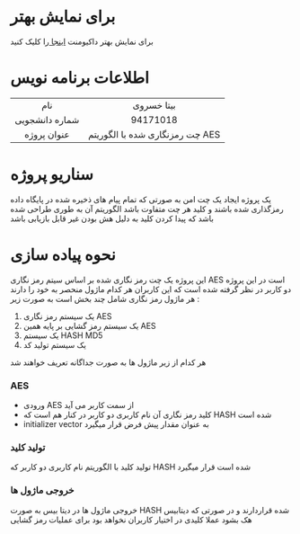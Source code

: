 # برای نمایش بهتر
برای نمایش بهتر داکیومنت  [اینجا ](readme.pdf)را کلیک کنید

# اطلاعات برنامه نویس

| ||
|:----------------:|:--------:|
|   نام  | بیتا خسروی |
|     شماره دانشجویی| 94171018 |  
|    عنوان پروژه| چت رمزنگاری شده با الگوریتم AES |  

# سناریو پروژه


یک پروژه ایجاد یک چت امن به صورتی که تمام پیام های ذخیره شده در پایگاه داده رمزگذاری شده باشند و کلید هر چت متفاوت باشد الگوریتم آن به طوری  طراحی شده باشد که پیدا کردن کلید به دلیل 
هش بودن غیر قابل بازیابی باشد


# نحوه پیاده سازی


این پروژه یک چت رمز نگاری شده بر اساس سیتم رمز نگاری AES است 
در این پروژه دو کاربر در نظر گرفته شده است که این کاربران هر کدام ماژول منحصر به خود را  دارند
هر ماژول رمز نگاری شامل چند بخش است به صورت زیر :
1.  یک سیستم رمز نگاری AES
2.  یک سیستم رمز گشایی بر پایه همین AES
3.  یک سیستم HASH MD5  
4.  یک سیستم تولید کد

هر کدام از زیر ماژول ها به صورت جداگانه تعریف خواهند شد 

### AES 


*  ورودی AES از سمت کاربر می آید 
*  کلید رمز نگاری آن نام کاربری دو کاربر در کنار هم است که HASH شده است
*  initializer vector به عنوان مقدار پیش فرض قرار میگیرد


### تولید کلید

تولید کلید با الگوریتم نام کاربری دو کاربر که HASH شده است قرار میگیرد

### خروجی ماژول ها

خروجی ماژول ها در دیتا بیس به صورت HASH شده قراردارند و در صورتی که دیتابیس هک بشود عملا کلیدی در اختیار کاربران نخواهد بود برای عملیات رمز گشایی


